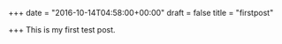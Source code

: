 +++
date = "2016-10-14T04:58:00+00:00"
draft = false
title = "firstpost"

+++
This is my first test post.
